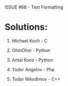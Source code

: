 ISSUE #68 - Text Formatting

Solutions:
===

1. Michael Koch - C

2. OhmOhm - Python

3. Antal Koos - Python

4. Todor Angelov - Php

5. Todor Nikodimov - C++

